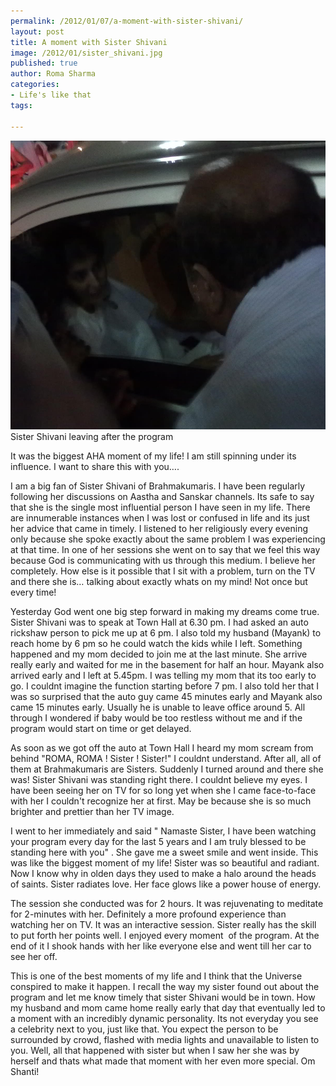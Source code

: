 ```yaml
--- 
permalink: /2012/01/07/a-moment-with-sister-shivani/
layout: post
title: A moment with Sister Shivani
image: /2012/01/sister_shivani.jpg
published: true
author: Roma Sharma
categories: 
- Life's like that
tags:

---
```

<div class='post-image'><a href="/2012/01/sister_shivani.jpg"><img class="size-full wp-image-2492" title="sister_shivani" src="/2012/01/sister_shivani.jpg" alt="" width="529" height="462" /></a> Sister Shivani leaving after the program</div>

It was the biggest AHA moment of my life! I am still spinning under its influence. I want to share this with you….

I am a big fan of Sister Shivani of Brahmakumaris. I have been regularly following her discussions on Aastha and Sanskar channels. Its safe to say that she is the single most influential person I have seen in my life. There are innumerable instances when I was lost or confused in life and its just her advice that came in timely. I listened to her religiously every evening only because she spoke exactly about the same problem I was experiencing at that time. In one of her sessions she went on to say that we feel this way because God is communicating with us through this medium. I believe her completely. How else is it possible that I sit with a problem, turn on the TV and there she is… talking about exactly whats on my mind! Not once but every time!

Yesterday God went one big step forward in making my dreams come true. Sister Shivani was to speak at Town Hall at 6.30 pm. I had asked an auto rickshaw person to pick me up at 6 pm. I also told my husband (Mayank) to reach home by 6 pm so he could watch the kids while I left. Something happened and my mom decided to join me at the last minute. She arrive really early and waited for me in the basement for half an hour. Mayank also arrived early and I left at 5.45pm. I was telling my mom that its too early to go. I couldnt imagine the function starting before 7 pm. I also told her that I was so surprised that the auto guy came 45 minutes early and Mayank also came 15 minutes early. Usually he is unable to leave office around 5. All through I wondered if baby would be too restless without me and if the program would start on time or get delayed.

As soon as we got off the auto at Town Hall I heard my mom scream from behind "ROMA, ROMA ! Sister ! Sister!" I couldnt understand. After all, all of them at Brahmakumaris are Sisters. Suddenly I turned around and there she was! Sister Shivani was standing right there. I couldnt believe my eyes. I have been seeing her on TV for so long yet when she I came face-to-face with her I couldn't recognize her at first. May be because she is so much brighter and prettier than her TV image.

I went to her immediately and said " Namaste Sister, I have been watching your program every day for the last 5 years and I am truly blessed to be standing here with you" . She gave me a sweet smile and went inside. This was like the biggest moment of my life! Sister was so beautiful and radiant. Now I know why in olden days they used to make a halo around the heads of saints. Sister radiates love. Her face glows like a power house of energy.

The session she conducted was for 2 hours. It was rejuvenating to meditate for 2-minutes with her. Definitely a more profound experience than watching her on TV. It was an interactive session. Sister really has the skill to put forth her points well. I enjoyed every moment  of the program. At the end of it I shook hands with her like everyone else and went till her car to see her off.

This is one of the best moments of my life and I think that the Universe conspired to make it happen. I recall the way my sister found out about the program and let me know timely that sister Shivani would be in town. How my husband and mom came home really early that day that eventually led to a moment with an incredibly dynamic personality. Its not everyday you see a celebrity next to you, just like that. You expect the person to be surrounded by crowd, flashed with media lights and unavailable to listen to you. Well, all that happened with sister but when I saw her she was by herself and thats what made that moment with her even more special. Om Shanti!
